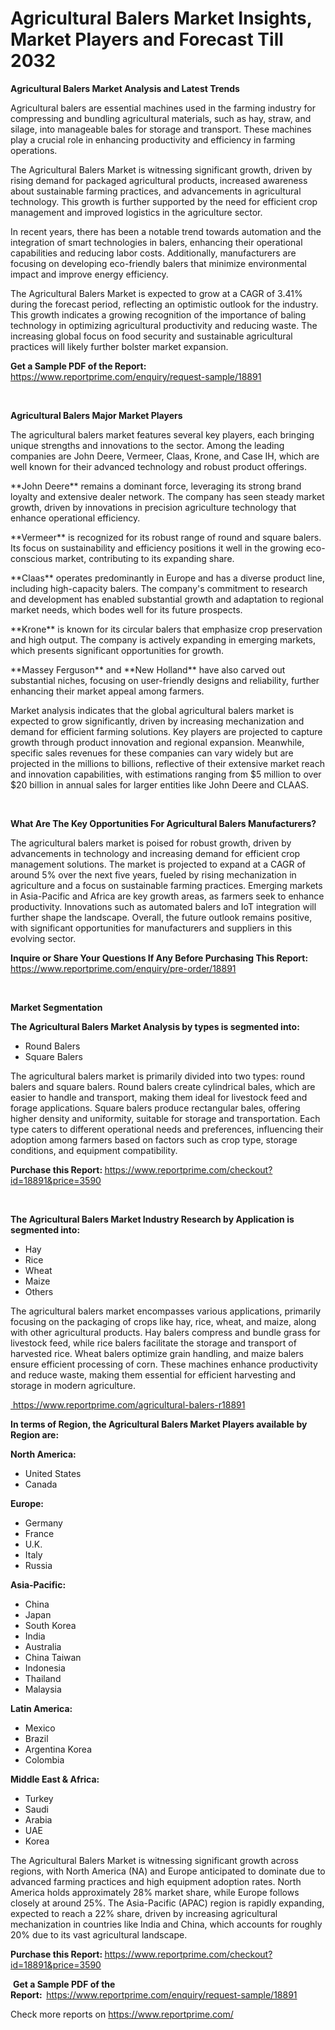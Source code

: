 <p><h1>Agricultural Balers Market Insights, Market Players and Forecast Till 2032</h1></p><p><strong>Agricultural Balers Market Analysis and Latest Trends</strong></p>
<p><p>Agricultural balers are essential machines used in the farming industry for compressing and bundling agricultural materials, such as hay, straw, and silage, into manageable bales for storage and transport. These machines play a crucial role in enhancing productivity and efficiency in farming operations.</p><p>The Agricultural Balers Market is witnessing significant growth, driven by rising demand for packaged agricultural products, increased awareness about sustainable farming practices, and advancements in agricultural technology. This growth is further supported by the need for efficient crop management and improved logistics in the agriculture sector. </p><p>In recent years, there has been a notable trend towards automation and the integration of smart technologies in balers, enhancing their operational capabilities and reducing labor costs. Additionally, manufacturers are focusing on developing eco-friendly balers that minimize environmental impact and improve energy efficiency.</p><p>The Agricultural Balers Market is expected to grow at a CAGR of 3.41% during the forecast period, reflecting an optimistic outlook for the industry. This growth indicates a growing recognition of the importance of baling technology in optimizing agricultural productivity and reducing waste. The increasing global focus on food security and sustainable agricultural practices will likely further bolster market expansion.</p></p>
<p><strong>Get a Sample PDF of the Report:&nbsp;</strong> <a href="https://www.reportprime.com/enquiry/request-sample/18891?utm_campaign=3097&utm_medium=2&utm_source=Github&utm_content=ia&utm_term=19032025&utm_id=agricultural-balers">https://www.reportprime.com/enquiry/request-sample/18891</a></p>
<p>&nbsp;</p>
<p><strong>Agricultural Balers Major Market Players</strong></p>
<p><p>The agricultural balers market features several key players, each bringing unique strengths and innovations to the sector. Among the leading companies are John Deere, Vermeer, Claas, Krone, and Case IH, which are well known for their advanced technology and robust product offerings.</p><p>**John Deere** remains a dominant force, leveraging its strong brand loyalty and extensive dealer network. The company has seen steady market growth, driven by innovations in precision agriculture technology that enhance operational efficiency. </p><p>**Vermeer** is recognized for its robust range of round and square balers. Its focus on sustainability and efficiency positions it well in the growing eco-conscious market, contributing to its expanding share.</p><p>**Claas** operates predominantly in Europe and has a diverse product line, including high-capacity balers. The company's commitment to research and development has enabled substantial growth and adaptation to regional market needs, which bodes well for its future prospects.</p><p>**Krone** is known for its circular balers that emphasize crop preservation and high output. The company is actively expanding in emerging markets, which presents significant opportunities for growth.</p><p>**Massey Ferguson** and **New Holland** have also carved out substantial niches, focusing on user-friendly designs and reliability, further enhancing their market appeal among farmers.</p><p>Market analysis indicates that the global agricultural balers market is expected to grow significantly, driven by increasing mechanization and demand for efficient farming solutions. Key players are projected to capture growth through product innovation and regional expansion. Meanwhile, specific sales revenues for these companies can vary widely but are projected in the millions to billions, reflective of their extensive market reach and innovation capabilities, with estimations ranging from $5 million to over $20 billion in annual sales for larger entities like John Deere and CLAAS.</p></p>
<p>&nbsp;</p>
<p><strong>What Are The Key Opportunities For Agricultural Balers Manufacturers?</strong></p>
<p><p>The agricultural balers market is poised for robust growth, driven by advancements in technology and increasing demand for efficient crop management solutions. The market is projected to expand at a CAGR of around 5% over the next five years, fueled by rising mechanization in agriculture and a focus on sustainable farming practices. Emerging markets in Asia-Pacific and Africa are key growth areas, as farmers seek to enhance productivity. Innovations such as automated balers and IoT integration will further shape the landscape. Overall, the future outlook remains positive, with significant opportunities for manufacturers and suppliers in this evolving sector.</p></p>
<p><strong>Inquire or Share Your Questions If Any Before Purchasing This Report:</strong> <a href="https://www.reportprime.com/enquiry/pre-order/18891?utm_campaign=3097&utm_medium=2&utm_source=Github&utm_content=ia&utm_term=19032025&utm_id=agricultural-balers">https://www.reportprime.com/enquiry/pre-order/18891</a></p>
<p>&nbsp;</p>
<p><strong>Market Segmentation</strong></p>
<p><strong>The Agricultural Balers Market Analysis by types is segmented into:</strong></p>
<p><ul><li>Round Balers</li><li>Square Balers</li></ul></p>
<p><p>The agricultural balers market is primarily divided into two types: round balers and square balers. Round balers create cylindrical bales, which are easier to handle and transport, making them ideal for livestock feed and forage applications. Square balers produce rectangular bales, offering higher density and uniformity, suitable for storage and transportation. Each type caters to different operational needs and preferences, influencing their adoption among farmers based on factors such as crop type, storage conditions, and equipment compatibility.</p></p>
<p><strong>Purchase this Report:&nbsp;</strong><a href="https://www.reportprime.com/checkout?id=18891&price=3590&utm_campaign=3097&utm_medium=2&utm_source=Github&utm_content=ia&utm_term=19032025&utm_id=agricultural-balers">https://www.reportprime.com/checkout?id=18891&price=3590</a></p>
<p>&nbsp;</p>
<p><strong>The Agricultural Balers Market Industry Research by Application is segmented into:</strong></p>
<p><ul><li>Hay</li><li>Rice</li><li>Wheat</li><li>Maize</li><li>Others</li></ul></p>
<p><p>The agricultural balers market encompasses various applications, primarily focusing on the packaging of crops like hay, rice, wheat, and maize, along with other agricultural products. Hay balers compress and bundle grass for livestock feed, while rice balers facilitate the storage and transport of harvested rice. Wheat balers optimize grain handling, and maize balers ensure efficient processing of corn. These machines enhance productivity and reduce waste, making them essential for efficient harvesting and storage in modern agriculture.</p></p>
<p><a href="https://www.reportprime.com/agricultural-balers-r18891?utm_campaign=3097&utm_medium=2&utm_source=Github&utm_content=ia&utm_term=19032025&utm_id=agricultural-balers">&nbsp;https://www.reportprime.com/agricultural-balers-r18891</a></p>
<p><strong>In terms of Region, the Agricultural Balers Market Players available by Region are:</strong></p>
<p>
    <p> <strong> North America: </strong>
        <ul>
            <li>United States</li>
            <li>Canada</li>
        </ul>
        </p> 
    <p> <strong> Europe: </strong>
        <ul>
            <li>Germany</li>
            <li>France</li>
            <li>U.K.</li>
            <li>Italy</li>
            <li>Russia</li>
        </ul>
        </p> 
    <p> <strong> Asia-Pacific: </strong>
        <ul>
            <li>China</li>
            <li>Japan</li>
            <li>South Korea</li>
            <li>India</li>
            <li>Australia</li>
            <li>China Taiwan</li>
            <li>Indonesia</li>
            <li>Thailand</li>
            <li>Malaysia</li>
        </ul>
        </p> 
    <p> <strong> Latin America: </strong>
        <ul>
            <li>Mexico</li>
            <li>Brazil</li>
            <li>Argentina Korea</li>
            <li>Colombia</li>
        </ul>
        </p> 
    <p> <strong> Middle East & Africa: </strong>
        <ul>
            <li>Turkey</li>
            <li>Saudi</li>
            <li>Arabia</li>
            <li>UAE</li>
            <li>Korea</li>
        </ul>
    </p>
    </p>
<p><p>The Agricultural Balers Market is witnessing significant growth across regions, with North America (NA) and Europe anticipated to dominate due to advanced farming practices and high equipment adoption rates. North America holds approximately 28% market share, while Europe follows closely at around 25%. The Asia-Pacific (APAC) region is rapidly expanding, expected to reach a 22% share, driven by increasing agricultural mechanization in countries like India and China, which accounts for roughly 20% due to its vast agricultural landscape.</p></p>
<p><strong>Purchase this Report: </strong><a href="https://www.reportprime.com/checkout?id=18891&price=3590&utm_campaign=3097&utm_medium=2&utm_source=Github&utm_content=ia&utm_term=19032025&utm_id=agricultural-balers">https://www.reportprime.com/checkout?id=18891&price=3590</a></p>
<p>&nbsp;<strong>Get a Sample PDF of the Report:&nbsp;&nbsp;</strong><a href="https://www.reportprime.com/enquiry/request-sample/18891?utm_campaign=3097&utm_medium=2&utm_source=Github&utm_content=ia&utm_term=19032025&utm_id=agricultural-balers">https://www.reportprime.com/enquiry/request-sample/18891</a></p>
<p><strong></strong></p>
<p>Check more reports on <a href="https://www.reportprime.com/?utm_campaign=3097&utm_medium=2&utm_source=Github&utm_content=ia&utm_term=19032025&utm_id=agricultural-balers">https://www.reportprime.com/</a></p>